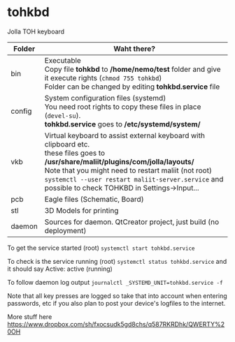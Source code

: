 tohkbd
======

Jolla TOH keyboard

Folder | Waht there?
-------|-------------------------------------
bin    | Executable <br> Copy file __tohkbd__ to __/home/nemo/test__ folder and give it execute rights (`chmod 755 tohkbd`)<br> Folder can be changed by editing __tohkbd.service__ file
config | System configuration files (systemd) <br> You need root rights to copy these files in place (`devel-su`). <br> __tohkbd.service__ goes to __/etc/systemd/system/__
vkb    | Virtual keyboard to assist external keyboard with clipboard etc. <br> these files goes to __/usr/share/maliit/plugins/com/jolla/layouts/__<br> Note that you might need to restart maliit (not root) `systemctl --user restart maliit-server.service` and possible to check TOHKBD in Settings->Input...
pcb    | Eagle files (Schematic, Board)
stl    | 3D Models for printing
daemon | Sources for daemon. QtCreator project, just build (no deployment)

To get the service started (root) `systemctl start tohkbd.service`

To check is the service running (root) `systemctl status tohkbd.service` and it should say  Active: active (running)

To follow daemon log output `journalctl _SYSTEMD_UNIT=tohkbd.service -f`


Note that all key presses are logged so take that into account when entering passwords, etc if you also plan to post your device's logfiles to the internet.


More stuff here https://www.dropbox.com/sh/fxocsudk5gd8chs/q587RKRDhk/QWERTY%20OH



